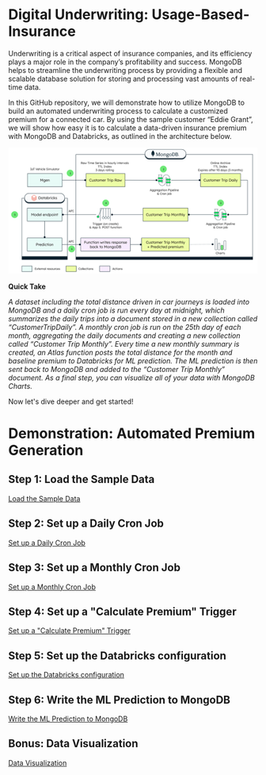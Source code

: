 # Digital Underwriting: Usage-Based-Insurance

Underwriting is a critical aspect of insurance companies, and its efficiency plays a major role in the company’s profitability and success. MongoDB helps to streamline the underwriting process by providing a flexible and scalable database solution for storing and processing vast amounts of real-time data. 

In this GitHub repository, we will demonstrate how to utilize MongoDB to build an automated underwriting process to calculate a customized premium for a connected car. By using the sample customer “Eddie Grant”, we will show how easy it is to calculate a data-driven insurance premium with MongoDB and Databricks, as outlined in the architecture below. 

![image](src/NumberedArchitecture)

**Quick Take**

*A dataset including the total distance driven in car journeys is loaded into MongoDB and a daily cron job is run every day at midnight, which summarizes the daily trips into a document stored in a new collection called “CustomerTripDaily”. A monthly cron job is run on the 25th day of each month, aggregating the daily documents and creating a new collection called “Customer Trip Monthly”. Every time a new monthly summary is created, an Atlas function posts the total distance for the month and baseline premium to Databricks for ML prediction. The ML prediction is then sent back to MongoDB and added to the “Customer Trip Monthly” document. As a final step, you can visualize all of your data with MongoDB Charts.*

Now let's dive deeper and get started!

# Demonstration: Automated Premium Generation 

## Step 1: Load the Sample Data
[Load the Sample Data](src/LoadingtheSampleData.md)

## Step 2: Set up a Daily Cron Job
[Set up a Daily Cron Job](src/DailyCronJob.md)

## Step 3: Set up a Monthly Cron Job
[Set up a Monthly Cron Job](src/MonthlyCronJob.md)

## Step 4: Set up a "Calculate Premium" Trigger 
[Set up a "Calculate Premium" Trigger](src/CalculatePremiumTrigger.md)

## Step 5: Set up the Databricks configuration 
[Set up the Databricks configuration](src/DatabricksConfiguration.md)

## Step 6: Write the ML Prediction to MongoDB 
[Write the ML Prediction to MongoDB](src/Prediction.md) 

## Bonus: Data Visualization 
[Data Visualization](src/DataVisualization.md)


